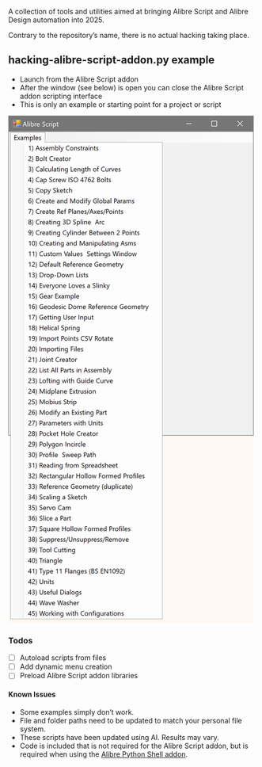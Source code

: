 A collection of tools and utilities aimed at bringing Alibre Script and Alibre Design automation into 2025.

Contrary to the repository’s name, there is no actual hacking taking place.

## hacking-alibre-script-addon.py example
- Launch from the Alibre Script addon
- After the window (see below) is open you can close the Alibre Script addon scripting interface
- This is only an example or starting point for a project or script

![alt text](SNAG-0845.png)

### Todos

- [ ] Autoload scripts from files
- [ ] Add dynamic menu creation
- [ ] Preload Alibre Script addon libraries

#### Known Issues
- Some examples simply don’t work.
- File and folder paths need to be updated to match your personal file system.
- These scripts have been updated using AI. Results may vary.
- Code is included that is not required for the Alibre Script addon, but is required when using the [Alibre Python Shell addon](https://github.com/Testbed-for-Alibre-Design/AlibrePythonShellAddon).
